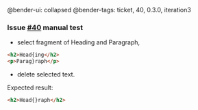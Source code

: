 @bender-ui: collapsed
@bender-tags: ticket, 40, 0.3.0, iteration3

### Issue [#40](https://github.com/ckeditor/ckeditor5-typing/issues/40) manual test

 - select fragment of Heading and Paragraph,
 ```html
 <h2>Head{ing</h2>
 <p>Parag}raph</p>
 ```
 - delete selected text.

Expected result:
```html
<h2>Head{}raph</h2>
```
